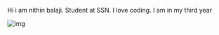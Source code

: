 Hi i am nithin balaji. Student at SSN. I love coding. I am in my third year

![img](https://repository-images.githubusercontent.com/373582499/876f9800-c4be-11eb-9111-ecf555718c39)
